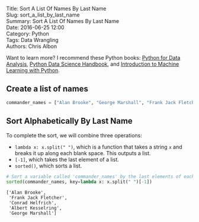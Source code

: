Title: Sort A List Of Names By Last Name  
Slug: sort_a_list_by_last_name  
Summary: Sort A List Of Names By Last Name  
Date: 2016-06-25 12:00  
Category: Python  
Tags: Data Wrangling   
Authors: Chris Albon  

Want to learn more? I recommend these Python books: [Python for Data Analysis](http://amzn.to/2ljV9wY), [Python Data Science Handbook](http://amzn.to/2m0mgMB), and [Introduction to Machine Learning with Python](http://amzn.to/2mjYiwK).

## Create a list of names


```python
commander_names = ["Alan Brooke", "George Marshall", "Frank Jack Fletcher", "Conrad Helfrich", "Albert Kesselring"]
```

## Sort Alphabetically By Last Name

To complete the sort, we will combine three operations:

- `lambda x: x.split(" ")`, which is a function that takes a string `x` and breaks it up along each blank space. This outputs a list.
- `[-1]`, which takes the last element of a list.
- `sorted()`, which sorts a list.


```python
# Sort a variable called 'commander_names' by the last elements of each name.
sorted(commander_names, key=lambda x: x.split(" ")[-1])
```




    ['Alan Brooke',
     'Frank Jack Fletcher',
     'Conrad Helfrich',
     'Albert Kesselring',
     'George Marshall']
